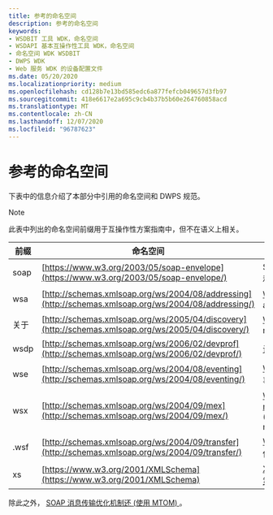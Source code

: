 ```yaml
---
title: 参考的命名空间
description: 参考的命名空间
keywords:
- WSDBIT 工具 WDK，命名空间
- WSDAPI 基本互操作性工具 WDK，命名空间
- 命名空间 WDK WSDBIT
- DWPS WDK
- Web 服务 WDK 的设备配置文件
ms.date: 05/20/2020
ms.localizationpriority: medium
ms.openlocfilehash: cd128b7e13bd585edc6a877fefcb049657d3fb97
ms.sourcegitcommit: 418e6617e2a695c9cb4b37b5b60e264760858acd
ms.translationtype: MT
ms.contentlocale: zh-CN
ms.lasthandoff: 12/07/2020
ms.locfileid: "96787623"
---
```

# <a name="referenced-namespaces"></a>参考的命名空间

下表中的信息介绍了本部分中引用的命名空间和 DWPS 规范。

>[!NOTE]
>此表中列出的命名空间前缀用于互操作性方案指南中，但不在语义上相关。

|前缀|命名空间|规范|
|----|----|----|
|soap|[https://www.w3.org/2003/05/soap-envelope](https://www.w3.org/2003/05/soap-envelope/)|SOAP 1.2 [第1部分](https://www.w3.org/TR/2003/REC-soap12-part1-20030624/) 和 [第2部分](https://www.w3.org/TR/2003/REC-soap12-part2-20030624/)|
|wsa|[http://schemas.xmlsoap.org/ws/2004/08/addressing](http://schemas.xmlsoap.org/ws/2004/08/addressing/)|[Web 服务寻址](https://www.w3.org/Submission/2004/SUBM-ws-addressing-20040810/) (ws-addressing) |
|关于|[http://schemas.xmlsoap.org/ws/2005/04/discovery](http://schemas.xmlsoap.org/ws/2005/04/discovery/)|[Web 服务发现](https://specs.xmlsoap.org/ws/2005/04/discovery/ws-discovery.pdf) (ws-management) |
|wsdp|[http://schemas.xmlsoap.org/ws/2006/02/devprof](http://schemas.xmlsoap.org/ws/2006/02/devprof/)|[设备配置文件](http://specs.xmlsoap.org/ws/2006/02/devprof/DevicesProfile.pdf)|
|wse|[http://schemas.xmlsoap.org/ws/2004/08/eventing](http://schemas.xmlsoap.org/ws/2004/08/eventing/)|[Web 服务事件](/previous-versions/ms951233(v=msdn.10)) (WS 事件) |
|wsx|[http://schemas.xmlsoap.org/ws/2004/09/mex](http://schemas.xmlsoap.org/ws/2004/09/mex/)|[Web 服务 ws-metadataexchange](http://specs.xmlsoap.org/ws/2004/09/mex/WS-MetadataExchange0904.pdf) (ws-metadataexchange) |
|.wsf|[http://schemas.xmlsoap.org/ws/2004/09/transfer](http://schemas.xmlsoap.org/ws/2004/09/transfer/)|[Web 服务传输](http://schemas.xmlsoap.org/ws/2004/09/transfer/) (WS 传输) |
|xs|[https://www.w3.org/2001/XMLSchema](https://www.w3.org/2001/XMLSchema)|[XML 架构第1部分](https://www.w3.org/TR/2001/REC-xmlschema-1-20010502/) 和 [第2部分](https://www.w3.org/TR/2001/REC-xmlschema-2-20010502/)|

除此之外， [SOAP 消息传输优化机制还 (使用 MTOM) ](https://www.w3.org/TR/2005/REC-soap12-mtom-20050125/) 。
